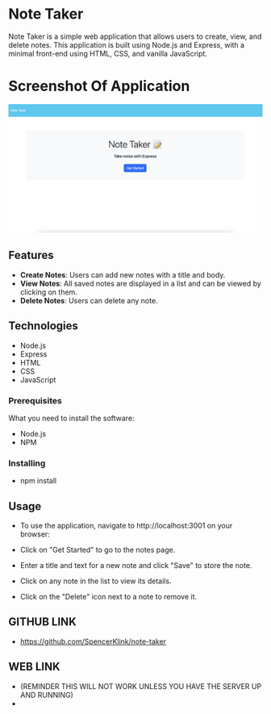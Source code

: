 # Note Taker

Note Taker is a simple web application that allows users to create, view, and delete notes. This application is built using Node.js and Express, with a minimal front-end using HTML, CSS, and vanilla JavaScript.

# Screenshot Of Application

 ![alt text](public/assets/images/NOTES.jpeg "screenshot of site")

## Features

- **Create Notes**: Users can add new notes with a title and body.
- **View Notes**: All saved notes are displayed in a list and can be viewed by clicking on them.
- **Delete Notes**: Users can delete any note.

## Technologies

- Node.js
- Express
- HTML
- CSS
- JavaScript

### Prerequisites

What you need to install the software:

- Node.js
- NPM 

### Installing

 - npm install


## Usage

- To use the application, navigate to http://localhost:3001 on your browser:

- Click on "Get Started" to go to the notes page.
- Enter a title and text for a new note and click "Save" to store the note.
- Click on any note in the list to view its details.
- Click on the "Delete" icon next to a note to remove it.

## GITHUB LINK
- https://github.com/SpencerKlink/note-taker


## WEB LINK 
- (REMINDER THIS WILL NOT WORK UNLESS YOU HAVE THE SERVER UP AND RUNNING)
- 